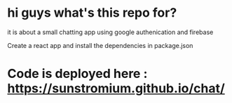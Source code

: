 # hi guys what's this repo for?
it is about a small chatting app using google authenication and firebase 

Create a react app and install the dependencies in package.json

# Code is deployed here : https://sunstromium.github.io/chat/
